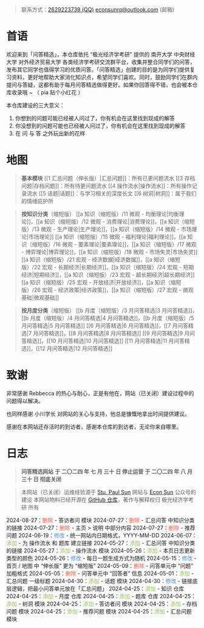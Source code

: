 > 联系方式：<a href="https://qm.qq.com/q/iA1sKuakak">2629223739 (QQ)</a> <a href="mailto:econsunrq@outlook.com">econsunrq@outlook.com (邮箱)</a>

# 首语

欢迎来到「问答精选」，本仓库依托 “极光经济学考研” 提供的 南开大学 中央财经大学 对外经济贸易大学 各类经济学考研交流群平台，收集并整合同学们的问答，发布其它同学也值得学习的优质问答。「问答精选」创建的目的是为同学们提供复习资料，更好地帮助大家消化知识点，希望同学们喜欢。同时，鼓励同学们在群内提问与答疑，这都有助于每月问答精选做得更好。如果你回答得不错，也会被本仓库收录哦 ~
（ pia 贴个小红花 ）

本仓库建设的三大意义：

1. 你想到的问题可能已经被人问过了，你有机会在这里找到现成的解答
2. 你没想到的问题可能也已经被人问过了，你有机会在这里找到现成的解答
3. 在 问 与 答 之外玩出新的花样

# 地图

> **基本模块**
> [[1 汇总问题（伸长版）|汇总问题]]：所有已更问题流水
> [[3 存档问题|存档问题]]：所有待更问题流水
> [[4 操作流水|操作流水]]：所有操作记录流水
> [[5 话题|话题]]：与学习相关的深度长文
> [[6 树洞|树洞]]：属于我们的情绪庇护所

> **按知识分类**（缩短版）
> [[a 知识（缩短版）/11 微观 - 均衡理论|均衡理论]]，[[a 知识（缩短版）/12 微观 - 消费理论|消费理论]]，[[a 知识（缩短版）/13 微观 - 生产理论|生产理论]]，[[a 知识（缩短版）/14 微观 - 市场理论|市场理论]]
> [[a 知识（缩短版）/15 微观 - 福利理论|福利理论]]，[[a 知识（缩短版）/16 微观 - 要素理论|要素理论]]，[[a 知识（缩短版）/17 微观 - 博弈理论|博弈理论]]，[[a 知识（缩短版）/18 微观 - 市场失灵|市场失灵]]
> [[a 知识（缩短版）/21 宏观 - 经济数据|经济数据]]，[[a 知识（缩短版）/22 宏观 - 长期经济|长期经济]]，[[a 知识（缩短版）/24 宏观 - 短期经济|短期经济]]，[[a 知识（缩短版）/23 宏观 - 超长期经济|超长期经济]]
> [[a 知识（缩短版）/25 宏观 - 开放经济|开放经济]]，[[a 知识（缩短版）/26 宏观 - 经济政策|经济政策]]，[[a 知识（缩短版）/27 宏观 - 微观基础|微观基础]]

> **按月度分类**（缩短版）
> [[b 月度（缩短版）/3 月问答精选|3 月问答精选]]，[[b 月度（缩短版）/4 月问答精选|4 月问答精选]]，[[b 月度（缩短版）/5 月问答精选|5 月问答精选]]
> [[6 月问答精选|6 月问答精选]]，[[7 月问答精选|7 月问答精选]]，[[8 月问答精选|8 月问答精选]]
> [[9 月问答精选|9 月问答精选]]，[[10 月问答精选|10 月问答精选]]
> [[11 月问答精选|11 月问答精选]]，[[12 月问答精选|12 月问答精选]]

# 致谢

非常感谢 Rebbecca 的热心与耐心，正是有他在，网站（已关闭）建设过程中的问题得以解决。

也同样感谢 小川学长 对网站的关心与支持，他总是慷慨地拿出时间提供建议。

感谢在本网站还存活时的到访者，感谢本仓库的到访者，无论你来自哪里。

# 日志

> **问答精选网站**
> **于 二〇二四 年 七 月 三十 日 停止运营**
> **于 二〇二四 年 八 月 三十 日 彻底关闭**

> 本网站（已关闭）运维经验源于 <a href="https://publish.obsidian.md/econsun/Welcome+to+My+Webpage">Stu. Paul Sun</a> 网站与 <a href="https://mp.weixin.qq.com/mp/profile_ext?action=home&__biz=MzkxOTY0MzM2MA==#wechat_redirect">Econ Sun</a> 公众号的建设
> 本网站物料已经开源在 [GitHub 仓库](https://github.com/econsun/FAQ_ECON)，著作与解释权归 极光经济学考研 所有

2024-08-27：<font color = #E9573F>删除</font> - 答访者问 模块
2024-07-27：<font color = #E9573F>删除</font> - 汇总问答 中知识分类的链接
2024-07-27：<font color = #E9573F>删除</font> - 主页 > 说明 中部分内容
2024-07-27：<font color = #E9573F>删除</font> - 推荐问题
2024-06-19：<font color = #4A89DC>修改</font> - 统一网站内日期格式，YYYY-MM-DD
2024-06-07：<font color = #8CC152>添加</font> - 为 操作流水 和 题库 建立链接
2024-05-27：<font color = #8CC152>添加</font> - 汇总问答 中知识分类的链接
2024-05-27：<font color = #8CC152>添加</font> - 操作流水 模块
2024-05-26：<font color = #8CC152>添加</font> - 本页日志更新类型的颜色
2024-05-26：<font color = #4A89DC>修改</font> - 每日一题生成方式为随机
2024-05-15：<font color = #4A89DC>修改</font> - 首页 / 地图 中 “伸长版” 更为 “缩短版”
2024-05-09：<font color = #E9573F>删除</font> - 问答单元中 “问题” 加粗格式
2024-05-05：<font color = #E9573F>删除</font> - 问答单元中 “回答者” 信息
2024-05-01：<font color = #8CC152>添加</font> - 汇总问题 一级标题
2024-04-30：<font color = #8CC152>添加</font> - 话题 模块
2024-04-30：<font color = #4A89DC>修改</font> - 链接底层逻辑，把最小问答单元放在「汇总问题」
2024-04-25：<font color = #8CC152>添加</font> - 知识 仓库
2024-04-25：<font color = #8CC152>添加</font> - 月度 仓库
2024-04-25：<font color = #8CC152>添加</font> - 题库 仓库
2024-04-25：<font color = #8CC152>添加</font> - 树洞 模块
2024-04-25：<font color = #8CC152>添加</font> - 答访者问 模块
2024-04-25：<font color = #8CC152>添加</font> - 存档问题 模块
2024-04-25：<font color = #8CC152>添加</font> - 推荐问题 模块
2024-04-25：<font color = #8CC152>添加</font> - 汇总问题 模块